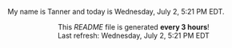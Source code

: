 My name is Tanner and today is Wednesday, July 2, 5:21 PM EDT.

<p align="center">This <i>README</i> file is generated <b>every 3 hours</b>!</br>Last refresh: Wednesday, July 2, 5:21 PM EDT<br /></p>
